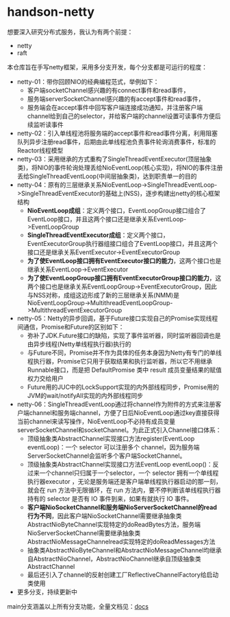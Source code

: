 # handson-netty
想要深入研究分布式服务，我认为有两个前提：
- netty
- raft

本仓库旨在手写netty框架，采用多分支开发，每个分支都是可运行的程度：
- netty-01：带你回顾NIO的经典编程范式，举例如下：
  - 客户端socketChannel感兴趣的有connect事件和read事件，
  - 服务端serverSocketChannel感兴趣的有accept事件和read事件，
  - 服务端会在accept事件中回写客户端连接成功通知，并注册客户端channel给到自己的selector，并给客户端的channel设置可读事件方便后续监听读事件
- netty-02：引入单线程池将服务端的accept事件和read事件分离，利用阻塞队列异步注册read事件，后期由此单线程池负责事件轮询消费事件，标准的Reactor线程模型
- netty-03：采用继承的方式重构了SingleThreadEventExecutor(顶层抽象类)，将NIO的事件轮询处理丢给NioEventLoop(核心实现)，将NIO的事件注册丢给SingleThreadEventLoop(中间层抽象类)，达到职责单一的目的
- netty-04：原有的三层继承关系NioEventLoop->SingleThreadEventLoop->SingleThreadEventExecutor的基础上(NSS)，逐步构建出netty的核心框架结构
  - **NioEventLoop成组**：定义两个接口，EventLoopGroup接口组合了EventLoop接口，并且这两个接口还是继承关系EventLoop->EventLoopGroup
  - **SingleThreadEventExecutor成组**：定义两个接口，EventExecutorGroup执行器组接口组合了EventLoop接口，并且这两个接口还是继承关系EventExecutor->EventExecutorGroup
  - **为了使EventLoop接口拥有EventExecutor接口的能力**，这两个接口也是继承关系EventLoop->EventExecutor
  - **为了使EventLoopGroup接口拥有EventExecutorGroup接口的能力**，这两个接口也是继承关系EventLoopGroup->EventExecutorGroup，因此与NSS对称，成组这边形成了新的三层继承关系(NMM)是NioEventLoopGroup->MultithreadEventLoopGroup->MultithreadEventExecutorGroup
- netty-05：Netty的异步回调，基于Future接口实现自己的Promise实现线程间通信，Promise和Future的区别如下：
  - 弥补了JDK.Future接口的缺陷，实现了事件监听器，同时监听器回调也是由异步线程(Netty单线程执行器)执行的
  - 与Future不同，Promise并不作为具体的任务本身因为Netty有专门的单线程执行器，Promise它只用于获取结果和执行监听器，所以它不用继承Runnable接口，而是把 DefaultPromise 类中 result 成员变量结果的赋值权力交给用户
  - Future用的JUC中的LockSupport实现的内外部线程同步，Promise用的JVM的wait/notifyAll实现的内外部线程同步
- netty-06：SingleThreadEventLoop通过将channel作为附件的方式来注册客户端channel和服务端channel，方便了日后NioEventLoop通过key直接获得当前channel来读写操作，NioEventLoop不必持有成员变量serverSocketChannel和socketChannel。为此正式引入Channel接口体系：
  - 顶级抽象类AbstractChannel实现接口方法register(EventLoop eventLoop)：一个 selector 可以注册多个 channel，因为服务端ServerSocketChannel会监听多个客户端SocketChannel。
  - 顶级抽象类AbstractChannel实现接口方法EventLoop eventLoop()：反过来一个channel只归属于一个selector，一个 selector 拥有一个单线程执行器executor ，无论是服务端还是客户端单线程执行器启动的那一刻，就会在 run 方法中无限循环，在 run 方法内，要不停判断该单线程执行器持有的 selector 是否有 IO 事件到来，如果有就执行 IO 事件。
  - **客户端NioSocketChannel和服务端NioServerSocketChannel的read行为不同**，因此客户端NioSocketChannel需要继承抽象类AbstractNioByteChannel实现特定的doReadBytes方法，服务端NioServerSocketChannel需要继承抽象类AbstractNioMessageChannelread实现特定的doReadMessages方法
  - 抽象类AbstractNioByteChannel和AbstractNioMessageChannel均继承自AbstractNioChannel，AbstractNioChannel继承自顶级抽象类AbstractChannel
  - 最后还引入了channel的反射创建工厂ReflectiveChannelFactory给启动类使用
- 更多分支，持续更新中

main分支涵盖以上所有分支功能，全量文档见：[docs](docs)
